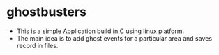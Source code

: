 # ghostbusters

* This is a simple Application build in C using linux platform.
* The main idea is to add ghost events for a particular area and saves record in files.
